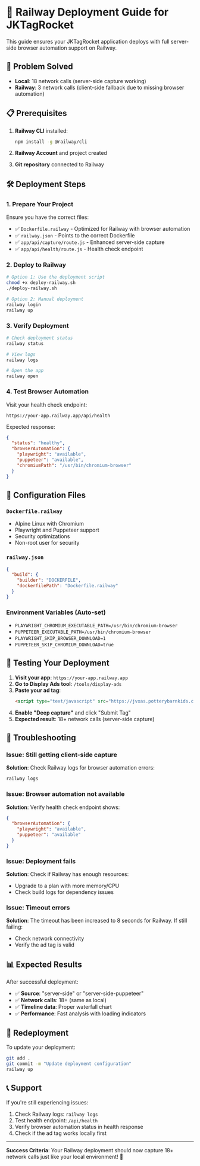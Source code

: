 # 🚀 Railway Deployment Guide for JKTagRocket

This guide ensures your JKTagRocket application deploys with full server-side browser automation support on Railway.

## 🎯 **Problem Solved**

- **Local**: 18 network calls (server-side capture working)
- **Railway**: 3 network calls (client-side fallback due to missing browser automation)

## 📋 **Prerequisites**

1. **Railway CLI** installed:
   ```bash
   npm install -g @railway/cli
   ```

2. **Railway Account** and project created

3. **Git repository** connected to Railway

## 🛠️ **Deployment Steps**

### 1. **Prepare Your Project**

Ensure you have the correct files:
- ✅ `Dockerfile.railway` - Optimized for Railway with browser automation
- ✅ `railway.json` - Points to the correct Dockerfile
- ✅ `app/api/capture/route.js` - Enhanced server-side capture
- ✅ `app/api/health/route.js` - Health check endpoint

### 2. **Deploy to Railway**

```bash
# Option 1: Use the deployment script
chmod +x deploy-railway.sh
./deploy-railway.sh

# Option 2: Manual deployment
railway login
railway up
```

### 3. **Verify Deployment**

```bash
# Check deployment status
railway status

# View logs
railway logs

# Open the app
railway open
```

### 4. **Test Browser Automation**

Visit your health check endpoint:
```
https://your-app.railway.app/api/health
```

Expected response:
```json
{
  "status": "healthy",
  "browserAutomation": {
    "playwright": "available",
    "puppeteer": "available",
    "chromiumPath": "/usr/bin/chromium-browser"
  }
}
```

## 🔧 **Configuration Files**

### `Dockerfile.railway`
- Alpine Linux with Chromium
- Playwright and Puppeteer support
- Security optimizations
- Non-root user for security

### `railway.json`
```json
{
  "build": {
    "builder": "DOCKERFILE",
    "dockerfilePath": "Dockerfile.railway"
  }
}
```

### Environment Variables (Auto-set)
- `PLAYWRIGHT_CHROMIUM_EXECUTABLE_PATH=/usr/bin/chromium-browser`
- `PUPPETEER_EXECUTABLE_PATH=/usr/bin/chromium-browser`
- `PLAYWRIGHT_SKIP_BROWSER_DOWNLOAD=1`
- `PUPPETEER_SKIP_CHROMIUM_DOWNLOAD=true`

## 🧪 **Testing Your Deployment**

1. **Visit your app**: `https://your-app.railway.app`
2. **Go to Display Ads tool**: `/tools/display-ads`
3. **Paste your ad tag**:
   ```html
   <script type="text/javascript" src="https://jvxas.potterybarnkids.com/unit/unit_renderer.php?es_pId=5b3d4426&isDynamic=1&ap_DataSignal1=$!{DC_DATA_KV:28690741:CatID:9}&ap_DataSignal2=$!{DC_DATA_CAT_ID:1748974483:9}&ap_DataSignal3=$!{LINE_ITEM_ID}&ap_DataSignal4=$!{Package_ID}&ap_DataSignal5=$!{DC_DATA_KV:28690741:Pagetype:5}&ap_DataSignal6=$!{DC_DATA_KV:28690741:ProdCode:9}&ap_DataSignal7=$!{DC_DATA_KV:28690741:SiteCat:9}&ap_DataSignal8=$!{DC_DATA_KV:28690741:SuperCat:9}&ap_DataSignal9=$!{DC_DATA_KV:28690741:TopCat:2}&ap_DataSignal10=$!{DC_DATA_KV:28690741:CatID:9}&ap_DataSignal11=$!{DC_DATA_CAT_ID:1749815371:9}&ap_DataSignal16=$!{AD_CALL_ID}&c_adcall_id=$!{AD_CALL_ID}&c_cogs=$!{COGS}&c_ifa=$!{IFA}&c_inventory_source_id=$!{INVENTORY_SOURCE_ID}&c_publisher_id=$!{PUBLISHER_ID}&c_site_url=$!{SITE_URL}&campaignId=165047&ts_pId=5b3d4426&siteId=721ea4b819c34c0&dspId=DBM&bDim=728x90&creativeUnitType=18&jvxVer=2&bUnitId=1800&us_privacy=${US_PRIVACY}&gdpr_consent=${GDPR_CONSENT_294}&gdpr=${GDPR}&r=$!{AD_CALL_ID}&cMacro=[INSERT_CLICK_MACRO]&ap_cookieData_type=pbk&wl=1"></script>
   ```
4. **Enable "Deep capture"** and click "Submit Tag"
5. **Expected result**: 18+ network calls (server-side capture)

## 🐛 **Troubleshooting**

### Issue: Still getting client-side capture
**Solution**: Check Railway logs for browser automation errors:
```bash
railway logs
```

### Issue: Browser automation not available
**Solution**: Verify health check endpoint shows:
```json
{
  "browserAutomation": {
    "playwright": "available",
    "puppeteer": "available"
  }
}
```

### Issue: Deployment fails
**Solution**: Check if Railway has enough resources:
- Upgrade to a plan with more memory/CPU
- Check build logs for dependency issues

### Issue: Timeout errors
**Solution**: The timeout has been increased to 8 seconds for Railway. If still failing:
- Check network connectivity
- Verify the ad tag is valid

## 📊 **Expected Results**

After successful deployment:
- ✅ **Source**: "server-side" or "server-side-puppeteer"
- ✅ **Network calls**: 18+ (same as local)
- ✅ **Timeline data**: Proper waterfall chart
- ✅ **Performance**: Fast analysis with loading indicators

## 🔄 **Redeployment**

To update your deployment:
```bash
git add .
git commit -m "Update deployment configuration"
railway up
```

## 📞 **Support**

If you're still experiencing issues:
1. Check Railway logs: `railway logs`
2. Test health endpoint: `/api/health`
3. Verify browser automation status in health response
4. Check if the ad tag works locally first

---

**Success Criteria**: Your Railway deployment should now capture 18+ network calls just like your local environment! 🎉 